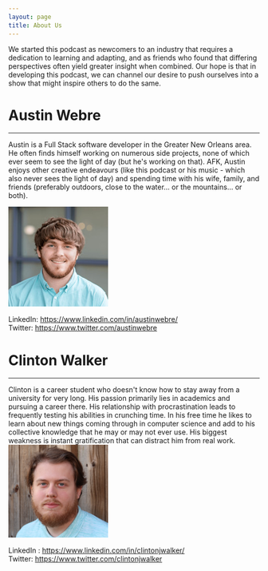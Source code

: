 ```yaml
---
layout: page
title: About Us
---
```

We started this podcast as newcomers to an industry that requires a dedication to learning and adapting, and as friends who found that differing perspectives often yield greater insight when combined. Our hope is that in developing this podcast, we can channel our desire to push ourselves into a show that might inspire others to do the same.

# Austin Webre
<hr />
Austin is a Full Stack software developer in the Greater New Orleans area. He often finds himself working on numerous side projects, none of which ever seem to see the light of day (but he's working on that). AFK, Austin enjoys other creative endeavours (like this podcast or his music - which also never sees the light of day) and spending time with his wife, family, and friends (preferably outdoors, close to the water... or the mountains... or both).

![Austin Webre](/assets/austin.jpeg)

LinkedIn: <https://www.linkedin.com/in/austinwebre/> <br/>
Twitter: <https://www.twitter.com/austinwebre>

# Clinton Walker
<hr />
Clinton is a career student who doesn't know how to stay away from a university for very long. His passion primarily lies in academics and pursuing a career there. His relationship with procrastination leads to frequently testing his abilities in crunching time. In his free time he likes to learn about new things coming through in computer science and add to his collective knowledge that he may or may not ever use. His biggest weakness is instant gratification that can distract him from real work.

<img alt="Clinton Walker" src="/assets/2DF8B9BA-2B84-4797-92C7-4004769E3736.jpeg" width="200" />

LinkedIn : <https://www.linkedin.com/in/clintonjwalker/> <br/>
Twitter: <https://www.twitter.com/clintonjwalker>
